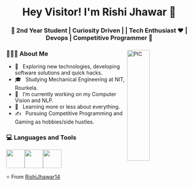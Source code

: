 <h1 align="center">Hey Visitor! I'm Rishi Jhawar 👋 </h1>
<h3 align="center">🚀 2nd Year Student | Curiosity Driven |  | Tech Enthusiast ♥ | Devops | Competitive Programmer  🚀</h3>
<div>
<img width = "35%" align="right" alt="PIC" height="300px" src="https://www.pngitem.com/pimgs/m/4-42822_apple-tv-copy-developer-illustration-png-transparent-png.png" />
<div align="left"> 
  <h3> 👨🏻‍💻 About Me </h3>

  - 🤔 &nbsp; Exploring new technologies, developing software solutions and quick hacks.
  - 🎓 &nbsp; Studying Mechanical Engineering at NIT, Rourkela.
  - 💼 &nbsp; I’m currently working on my Computer Vision and NLP.
  - 🌱 &nbsp; Learning more or less about everything.
  - ✍️ &nbsp; Pursuing Competitive Programming and Gaming as hobbies/side hustles.  
</div> 
</div>

<div>
  <h3> 💻 Languages and Tools </h3>
  <p>
<img src="https://media.giphy.com/media/3rCcV6sC1o2GY/giphy.gif" width="50"><img src="https://i.giphy.com/media/LMt9638dO8dftAjtco/200.webp" width="50"><img src="https://i.giphy.com/media/IdyAQJVN2kVPNUrojM/200.webp" width="50">
  <p>
</div> 

⭐️ From [RishiJhawar14](https://github.com/RishiJhawar14)
